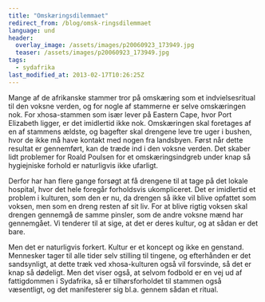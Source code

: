 ```yaml
---
title: "Omskæringsdilemmaet"
redirect_from: /blog/omsk-ringsdilemmaet
language: und
header:
  overlay_image: /assets/images/p20060923_173949.jpg
  teaser: /assets/images/p20060923_173949.jpg
tags:
  - sydafrika
last_modified_at: 2013-02-17T10:26:25Z
---
```


Mange af de afrikanske stammer tror på omskæring som et indvielsesritual til den voksne verden, og for nogle af stammerne er selve omskæringen nok. For xhosa-stammen som især lever på Eastern Cape, hvor Port Elizabeth ligger, er det imidlertid ikke nok. Omskæringen skal foretages af en af stammens ældste, og bagefter skal drengene leve tre uger i bushen, hvor de ikke må have kontakt med nogen fra landsbyen. Først når dette resultat er gennemført, kan de træde ind i den voksne verden. Det skaber lidt problemer for Roald Poulsen for et omskæringsindgreb under knap så hygiejniske forhold er naturligvis ikke ufarligt.

Derfor har han flere gange forsøgt at få drengene til at tage på det lokale hospital, hvor det hele foregår forholdsvis ukompliceret. Det er imidlertid et problem i kulturen, som den er nu, da drengen så ikke vil blive opfattet som voksen, men som en dreng resten af sit liv. For at blive rigtig voksen skal drengen gennemgå de samme pinsler, som de andre voksne mænd har gennemgået. Vi tenderer til at sige, at det er deres kultur, og at sådan er det bare.

Men det er naturligvis forkert. Kultur er et koncept og ikke en genstand. Mennesker tager til alle tider selv stilling til tingene, og efterhånden er det sandsynligt, at dette træk ved xhosa-kulturen også vil forsvinde, så det er knap så dødeligt. Men det viser også, at selvom fodbold er en vej ud af fattigdommen i Sydafrika, så er tilhørsforholdet til stammen også væsentligt, og det manifesterer sig bl.a. gennem sådan et ritual.
